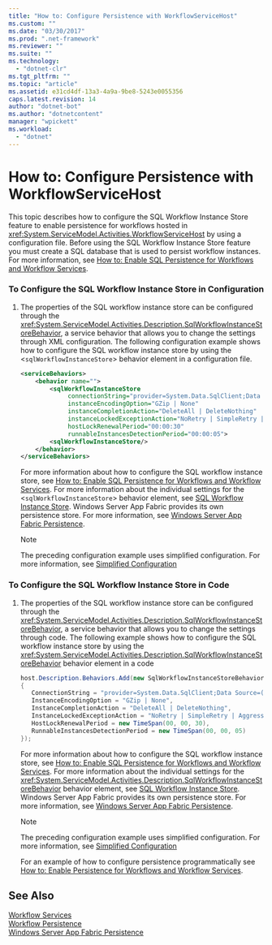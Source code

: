 ```yaml
---
title: "How to: Configure Persistence with WorkflowServiceHost"
ms.custom: ""
ms.date: "03/30/2017"
ms.prod: ".net-framework"
ms.reviewer: ""
ms.suite: ""
ms.technology: 
  - "dotnet-clr"
ms.tgt_pltfrm: ""
ms.topic: "article"
ms.assetid: e31cd4df-13a3-4a9a-9be8-5243e0055356
caps.latest.revision: 14
author: "dotnet-bot"
ms.author: "dotnetcontent"
manager: "wpickett"
ms.workload: 
  - "dotnet"
---
```

# How to: Configure Persistence with WorkflowServiceHost
This topic describes how to configure the SQL Workflow Instance Store feature to enable persistence for workflows hosted in <xref:System.ServiceModel.Activities.WorkflowServiceHost> by using a configuration file. Before using the SQL Workflow Instance Store feature you must create a SQL database that is used to persist workflow instances. For more information, see [How to: Enable SQL Persistence for Workflows and Workflow Services](../../../../docs/framework/windows-workflow-foundation/how-to-enable-sql-persistence-for-workflows-and-workflow-services.md).  
  
### To Configure the SQL Workflow Instance Store in Configuration  
  
1.  The properties of the SQL workflow instance store can be configured through the <xref:System.ServiceModel.Activities.Description.SqlWorkflowInstanceStoreBehavior>, a service behavior that allows you to change the settings through XML configuration. The following configuration example shows how to configure the SQL workflow instance store by using the <`sqlWorkflowInstanceStore`> behavior element in a configuration file.  
  
    ```xml  
    <serviceBehaviors>  
        <behavior name="">  
            <sqlWorkflowInstanceStore   
                 connectionString="provider=System.Data.SqlClient;Data Source=(local);Initial Catalog=DefaultPersistenceProviderDb;Integrated Security=True;Async=true"  
                 instanceEncodingOption="GZip | None"  
                 instanceCompletionAction="DeleteAll | DeleteNothing"  
                 instanceLockedExceptionAction="NoRetry | SimpleRetry | AggressiveRetry"  
                 hostLockRenewalPeriod="00:00:30"   
                 runnableInstancesDetectionPeriod="00:00:05">  
            <sqlWorkflowInstanceStore/>  
        </behavior>  
    </serviceBehaviors>  
    ```  
  
     For more information about how to configure the SQL workflow instance store, see [How to: Enable SQL Persistence for Workflows and Workflow Services](../../../../docs/framework/windows-workflow-foundation/how-to-enable-sql-persistence-for-workflows-and-workflow-services.md). For more information about the individual settings for the <`sqlWorkflowInstanceStore`> behavior element, see [SQL Workflow Instance Store](../../../../docs/framework/windows-workflow-foundation/sql-workflow-instance-store.md). Windows Server App Fabric provides its own persistence store. For more information, see [Windows Server App Fabric Persistence](http://go.microsoft.com/fwlink/?LinkId=193121).  
  
    > [!NOTE]
    >  The preceding configuration example uses simplified configuration. For more information, see [Simplified Configuration](../../../../docs/framework/wcf/simplified-configuration.md)  
  
### To Configure the SQL Workflow Instance Store in Code  
  
1.  The properties of the SQL workflow instance store can be configured through the <xref:System.ServiceModel.Activities.Description.SqlWorkflowInstanceStoreBehavior>, a service behavior that allows you to change the settings through code. The following example shows how to configure the SQL workflow instance store by using the <xref:System.ServiceModel.Activities.Description.SqlWorkflowInstanceStoreBehavior> behavior element in a code  
  
    ```csharp  
    host.Description.Behaviors.Add(new SqlWorkflowInstanceStoreBehavior  
    {  
       ConnectionString = "provider=System.Data.SqlClient;Data Source=(local);Initial Catalog=DefaultPersistenceProviderDb;Integrated Security=True;Async=true",  
       InstanceEncodingOption = "GZip | None",  
       InstanceCompletionAction = "DeleteAll | DeleteNothing",  
       InstanceLockedExceptionAction = "NoRetry | SimpleRetry | AggressiveRetry",  
       HostLockRenewalPeriod = new TimeSpan(00, 00, 30),  
       RunnableInstancesDetectionPeriod = new TimeSpan(00, 00, 05)  
    });  
    ```  
  
     For more information about how to configure the SQL workflow instance store, see [How to: Enable SQL Persistence for Workflows and Workflow Services](../../../../docs/framework/windows-workflow-foundation/how-to-enable-sql-persistence-for-workflows-and-workflow-services.md). For more information about the individual settings for the <xref:System.ServiceModel.Activities.Description.SqlWorkflowInstanceStoreBehavior> behavior element, see [SQL Workflow Instance Store](../../../../docs/framework/windows-workflow-foundation/sql-workflow-instance-store.md). Windows Server App Fabric provides its own persistence store. For more information, see [Windows Server App Fabric Persistence](http://go.microsoft.com/fwlink/?LinkId=193121).  
  
    > [!NOTE]
    >  The preceding configuration example uses simplified configuration. For more information, see [Simplified Configuration](../../../../docs/framework/wcf/simplified-configuration.md)  
  
     For an example of how to configure persistence programmatically see [How to: Enable Persistence for Workflows and Workflow Services](../../../../docs/framework/windows-workflow-foundation/how-to-enable-persistence-for-workflows-and-workflow-services.md).  
  
## See Also  
 [Workflow Services](../../../../docs/framework/wcf/feature-details/workflow-services.md)  
 [Workflow Persistence](../../../../docs/framework/windows-workflow-foundation/workflow-persistence.md)  
 [Windows Server App Fabric Persistence](http://go.microsoft.com/fwlink/?LinkId=193121)
